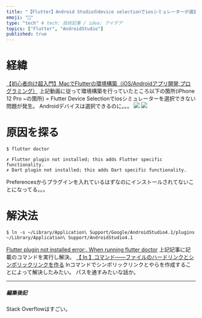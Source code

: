 ```yaml
---
title: "【Flutter】Android Studioのdevice selectionでiosシミュレーターが選択できない問題"
emoji: "💭"
type: "tech" # tech: 技術記事 / idea: アイデア
topics: ["Flutter", "AndroidStudio"]
published: true
---
```


# 経緯
[【初心者向け超入門】MacでFlutterの環境構築（iOS/Androidアプリ開発,プログラミング）](https://youtu.be/kpvVENfDCRc)
上記動画に従って環境構築を行っていたところ以下の箇所(iPhone 12 Pro ~の箇所)
= Flutter Device Selectionでiosシミュレーターを選択できない問題が発生。
Androidデバイスは選択できるのに。。。
![](https://storage.googleapis.com/zenn-user-upload/kj7unu41jwsj9efl2lchaghkopxw)
![](https://storage.googleapis.com/zenn-user-upload/m5hclg53xihw74kjb362jfhh50qd)

# 原因を探る
```
$ flutter doctor
```
```
✗ Flutter plugin not installed; this adds Flutter specific functionality.
✗ Dart plugin not installed; this adds Dart specific functionality.
```
Preferencesからプラグインを入れているはずなのにインストールされてないことになってる。。。

# 解決法
```
$ ln -s ~/Library/Application\ Support/Google/AndroidStudio4.1/plugins ~/Library/Application\ Support/AndroidStudio4.1
```
[Flutter plugin not installed error;. When running flutter doctor](https://stackoverflow.com/questions/51860845/flutter-plugin-not-installed-error-when-running-flutter-doctor)
上記記事に記載のコマンドを実行し解決。
[【 ln 】コマンド――ファイルのハードリンクとシンボリックリンクを作る](https://www.atmarkit.co.jp/ait/articles/1605/30/news022.html)
lnコマンドでシンボリックリンクとやらを作成することによって解決したみたい。
パスを通すみたいな話か。

-----
##### 編集後記
Stack Overflowはすごい。